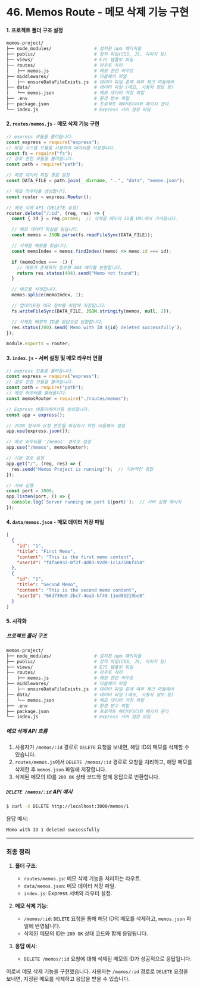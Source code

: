 # 46. Memos Route - 메모 삭제 기능 구현

#### 1. 프로젝트 폴더 구조 설정

```bash
memos-project/
├── node_modules/                # 설치된 npm 패키지들
├── public/                      # 정적 파일(CSS, JS, 이미지 등)
├── views/                       # EJS 템플릿 파일
├── routes/                      # 라우트 처리
│   ├── memos.js                 # 메모 관련 라우트
├── middlewares/                 # 미들웨어 파일
│   ├── ensureDataFileExists.js  # 데이터 파일 존재 여부 체크 미들웨어
├── data/                        # 데이터 파일 (메모, 사용자 정보 등)
│   └── memos.json               # 메모 데이터 저장 파일
├── .env                         # 환경 변수 파일
├── package.json                 # 프로젝트 메타데이터와 패키지 관리
└── index.js                     # Express 서버 설정 파일
```

#### 2. `routes/memos.js` - 메모 삭제 기능 구현

```javascript
// express 모듈을 불러옵니다.
const express = require("express");
// 파일 시스템 모듈을 사용하여 데이터를 저장합니다.
const fs = require("fs");
// 경로 관련 모듈을 불러옵니다.
const path = require("path");

// 메모 데이터 파일 경로 설정
const DATA_FILE = path.join(__dirname, "..", "data", "memos.json");

// 메모 라우터를 생성합니다.
const router = express.Router();

// 메모 삭제 API (DELETE 요청)
router.delete("/:id", (req, res) => {
  const { id } = req.params;  // 삭제할 메모의 ID를 URL에서 가져옵니다.

  // 메모 데이터 파일을 읽습니다.
  const memos = JSON.parse(fs.readFileSync(DATA_FILE));

  // 삭제할 메모를 찾습니다.
  const memoIndex = memos.findIndex((memo) => memo.id === id);

  if (memoIndex === -1) {
    // 메모가 존재하지 않으면 404 에러를 반환합니다.
    return res.status(404).send("Memo not found");
  }

  // 메모를 삭제합니다.
  memos.splice(memoIndex, 1);

  // 업데이트된 메모 정보를 파일에 저장합니다.
  fs.writeFileSync(DATA_FILE, JSON.stringify(memos, null, 2));

  // 삭제된 메모의 ID를 응답으로 반환합니다.
  res.status(200).send(`Memo with ID ${id} deleted successfully`);
});

module.exports = router;
```

#### 3. `index.js` - 서버 설정 및 메모 라우터 연결

```javascript
// express 모듈을 불러옵니다.
const express = require("express");
// 경로 관련 모듈을 불러옵니다.
const path = require("path");
// 메모 라우터를 불러옵니다.
const memosRouter = require("./routes/memos");

// Express 애플리케이션을 생성합니다.
const app = express();

// JSON 형식의 요청 본문을 파싱하기 위한 미들웨어 설정
app.use(express.json());

// 메모 라우터를 '/memos' 경로로 설정
app.use("/memos", memosRouter);

// 기본 경로 설정
app.get("/", (req, res) => {
  res.send("Memos Project is running!");  // 기본적인 응답
});

// 서버 실행
const port = 3000;
app.listen(port, () => {
  console.log(`Server running on port ${port}`);  // 서버 실행 메시지
});
```

#### 4. `data/memos.json` - 메모 데이터 저장 파일

```json
[
  {
    "id": "1",
    "title": "First Memo",
    "content": "This is the first memo content",
    "userId": "f4fa6932-0f2f-4d03-92d9-1c147586f458"
  },
  {
    "id": "2",
    "title": "Second Memo",
    "content": "This is the second memo content",
    "userId": "66d739e9-2bc7-4ea3-bf49-11ed85219be8"
  }
]
```

#### 5. 시각화

##### 프로젝트 폴더 구조

```bash
memos-project/
├── node_modules/                # 설치된 npm 패키지들
├── public/                      # 정적 파일(CSS, JS, 이미지 등)
├── views/                       # EJS 템플릿 파일
├── routes/                      # 라우트 처리
│   ├── memos.js                 # 메모 관련 라우트
├── middlewares/                 # 미들웨어 파일
│   ├── ensureDataFileExists.js  # 데이터 파일 존재 여부 체크 미들웨어
├── data/                        # 데이터 파일 (메모, 사용자 정보 등)
│   └── memos.json               # 메모 데이터 저장 파일
├── .env                         # 환경 변수 파일
├── package.json                 # 프로젝트 메타데이터와 패키지 관리
└── index.js                     # Express 서버 설정 파일
```

##### 메모 삭제 API 흐름

1. 사용자가 `/memos/:id` 경로로 `DELETE` 요청을 보내면, 해당 ID의 메모를 삭제할 수 있습니다.
2. `routes/memos.js`에서 `DELETE /memos/:id` 경로로 요청을 처리하고, 해당 메모를 삭제한 후 `memos.json` 파일에 저장합니다.
3. 삭제된 메모의 ID를 `200 OK` 상태 코드와 함께 응답으로 반환합니다.

##### `DELETE /memos/:id` API 예시

```bash
$ curl -X DELETE http://localhost:3000/memos/1
```

응답 예시:

```bash
Memo with ID 1 deleted successfully
```

---

### 최종 정리

1. **폴더 구조**:
   - `routes/memos.js`: 메모 삭제 기능을 처리하는 라우트.
   - `data/memos.json`: 메모 데이터 저장 파일.
   - `index.js`: Express 서버와 라우터 설정.

2. **메모 삭제 기능**:
   - `/memos/:id`: `DELETE` 요청을 통해 해당 ID의 메모를 삭제하고, `memos.json` 파일에 반영됩니다.
   - 삭제된 메모의 ID는 `200 OK` 상태 코드와 함께 응답됩니다.

3. **응답 예시**:
   - `DELETE /memos/:id` 요청에 대해 삭제된 메모의 ID가 성공적으로 응답됩니다.

이로써 메모 삭제 기능을 구현했습니다. 사용자는 `/memos/:id` 경로로 `DELETE` 요청을 보내면, 지정된 메모를 삭제하고 응답을 받을 수 있습니다.